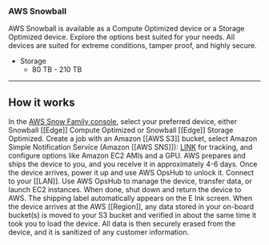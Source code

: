 ### AWS Snowball

AWS Snowball is available as a Compute Optimized device or a Storage Optimized device. Explore the options best suited for your needs. All devices are suited for extreme conditions, tamper proof, and highly secure.

- Storage
	- 80 TB - 210 TB

--------

## How it works

In the [AWS Snow Family console](https://console.aws.amazon.com/importexport/home), select your preferred device, either Snowball [[Edge]] Compute Optimized or Snowball [[Edge]] Storage Optimized. Create a job with an Amazon [[AWS S3]] bucket, select Amazon Simple Notification Service (Amazon [[AWS SNS]]): [LINK](https://aws.amazon.com/sns/) for tracking, and configure options like Amazon EC2 AMIs and a GPU. AWS prepares and ships the device to you, and you receive it in approximately 4-6 days. Once the device arrives, power it up and use AWS OpsHub to unlock it. Connect to your [[LAN]]. Use AWS OpsHub to manage the device, transfer data, or launch EC2 instances. When done, shut down and return the device to AWS. The shipping label automatically appears on the E Ink screen. When the device arrives at the AWS [[Region]], any data stored in your on-board bucket(s) is moved to your S3 bucket and verified in about the same time it took you to load the device. All data is then securely erased from the device, and it is sanitized of any customer information.
